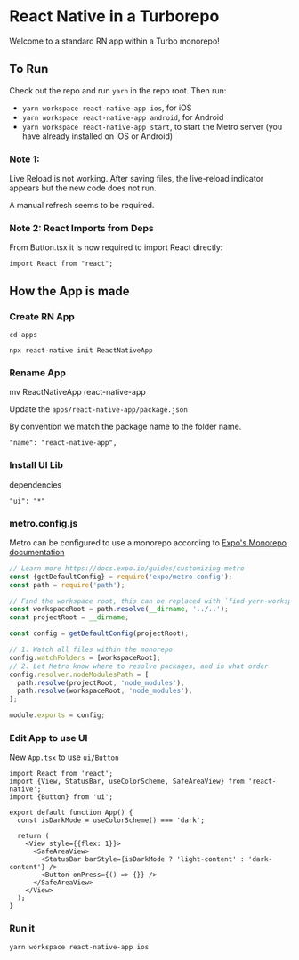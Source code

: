# React Native in a Turborepo

Welcome to a standard RN app within a Turbo monorepo!

## To Run

Check out the repo and run `yarn` in the repo root. Then run:

- `yarn workspace react-native-app ios`, for iOS
- `yarn workspace react-native-app android`, for Android
- `yarn workspace react-native-app start`, to start the Metro server (you have already installed on iOS or Android)

### Note 1:

Live Reload is not working. After saving files, the live-reload indicator appears but the new code does not run.

A manual refresh seems to be required.

### Note 2: React Imports from Deps

From Button.tsx it is now required to import React directly:

```
import React from "react";
```

## How the App is made

### Create RN App

`cd apps`

`npx react-native init ReactNativeApp`

### Rename App

mv ReactNativeApp react-native-app

Update the `apps/react-native-app/package.json`

By convention we match the package name to the folder name.

```
"name": "react-native-app",
```

### Install UI Lib

dependencies

```
"ui": "*"
```

### metro.config.js

Metro can be configured to use a monorepo according to [Expo's Monorepo documentation](https://docs.expo.dev/guides/monorepos/)

```js
// Learn more https://docs.expo.io/guides/customizing-metro
const {getDefaultConfig} = require('expo/metro-config');
const path = require('path');

// Find the workspace root, this can be replaced with `find-yarn-workspace-root`
const workspaceRoot = path.resolve(__dirname, '../..');
const projectRoot = __dirname;

const config = getDefaultConfig(projectRoot);

// 1. Watch all files within the monorepo
config.watchFolders = [workspaceRoot];
// 2. Let Metro know where to resolve packages, and in what order
config.resolver.nodeModulesPath = [
  path.resolve(projectRoot, 'node_modules'),
  path.resolve(workspaceRoot, 'node_modules'),
];

module.exports = config;
```

### Edit App to use UI

New `App.tsx` to use `ui/Button`

```tsx
import React from 'react';
import {View, StatusBar, useColorScheme, SafeAreaView} from 'react-native';
import {Button} from 'ui';

export default function App() {
  const isDarkMode = useColorScheme() === 'dark';

  return (
    <View style={{flex: 1}}>
      <SafeAreaView>
        <StatusBar barStyle={isDarkMode ? 'light-content' : 'dark-content'} />
        <Button onPress={() => {}} />
      </SafeAreaView>
    </View>
  );
}
```

### Run it

```
yarn workspace react-native-app ios
```
